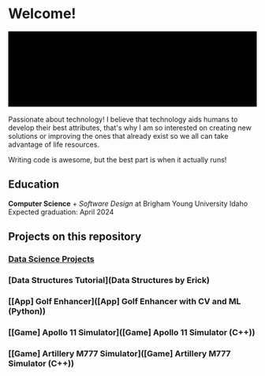 # Welcome!
![](intro_erick.gif)

Passionate about technology! I believe that technology aids humans to develop their best attributes, that's why I am so interested on creating new solutions or improving the ones that already exist so we all can take advantage of life resources. 

Writing code is awesome, but the best part is when it actually runs!

## Education
__Computer Science__ + _Software Design_  at Brigham Young University Idaho
Expected graduation: April 2024

## Projects on this repository

### [Data Science Projects](Data%20Science%20Projects)

### [Data Structures Tutorial](Data Structures by Erick)

### [[App] Golf Enhancer]([App] Golf Enhancer with CV and ML (Python))

### [[Game] Apollo 11 Simulator]([Game] Apollo 11 Simulator (C++))

### [[Game] Artillery M777 Simulator]([Game] Artillery M777 Simulator (C++))



